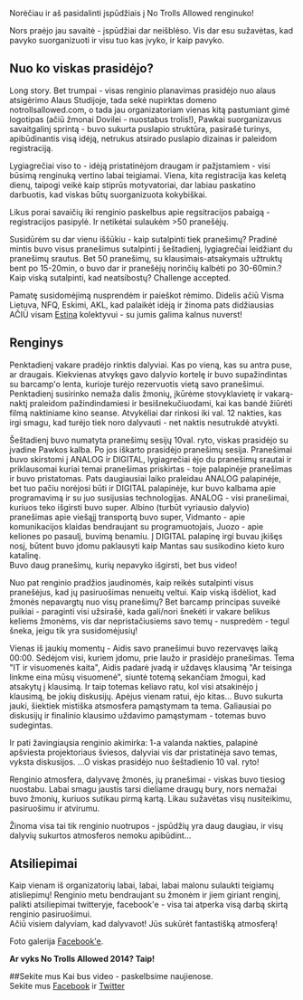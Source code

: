 Norėčiau ir aš pasidalinti įspūdžiais į No Trolls Allowed renginuko!  

Nors praėjo jau savaitė - įspūdžiai dar neišblėso. Vis dar esu sužavėtas, kad pavyko suorganizuoti ir visu tuo kas įvyko, ir kaip pavyko.

## Nuo ko viskas prasidėjo?
Long story. Bet trumpai - visas renginio planavimas prasidėjo nuo alaus atsigėrimo Alaus Studijoje, tada sekė nupirktas domeno notrollsallowed.com, o tada jau organizatoriam vienas kitą pastumiant gimė logotipas (ačiū žmonai Dovilei - nuostabus trolis!), Pawkai suorganizavus savaitgalinį sprintą - buvo sukurta puslapio struktūra, pasirašė turinys, apibūdinantis visą idėją, netrukus atsirado puslapio dizainas ir paleidom registraciją.  

Lygiagrečiai viso to - idėją pristatinėjom draugam ir pažįstamiem - visi būsimą renginuką vertino labai teigiamai. Viena, kita registracija kas keletą dienų, taipogi veikė kaip stiprūs motyvatoriai, dar labiau paskatino darbuotis, kad viskas būtų suorganizuota kokybiškai.  

Likus porai savaičių iki renginio paskelbus apie regsitracijos pabaigą - registracijos pasipylė. Ir netikėtai sulaukėm >50 pranešėjų.  

Susidūrėm su dar vienu iššūkiu - kaip sutalpinti tiek pranešimų? Pradinė mintis buvo visus pranešimus sutalpinti į šeštadienį, lygiagrečiai leidžiant du pranešimų srautus. Bet 50 pranešimų, su klausimais-atsakymais užtruktų bent po 15-20min, o buvo dar ir pranešėjų norinčių kalbėti po 30-60min.? Kaip viską sutalpinti, kad neatsibostų? Challenge accepted.  

Pamatę susidomėjimą nusprendėm ir paieškot rėmimo. Didelis ačiū Visma Lietuva, NFQ, Eskimi, AKL, kad palaikėt idėją ir žinoma pats didžiausias AČIŪ visam [Estina](http://www.estina.com) kolektyvui - su jumis galima kalnus nuverst!  

## Renginys
Penktadienį vakare pradėjo rinktis dalyviai. Kas po vieną, kas su antra puse, ar draugais. Kiekvienas atvykęs gavo dalyvio kortelę ir buvo supažindintas su barcamp'o lenta, kurioje turėjo rezervuotis vietą savo pranešimui. Penktadienį susirinko nemaža dalis žmonių, įkūrėme stovyklavietę ir vakarą-naktį praleidom pažindindamiesi ir besišnekučiuodami, kai kas bandė žiūrėti filmą naktiniame kino seanse. Atvykėliai dar rinkosi iki val. 12 nakties, kas irgi smagu, kad turėjo tiek noro dalyvauti - net naktis nesutrukdė atvykti.  

Šeštadienį buvo numatyta pranešimų sesijų 10val. ryto, viskas prasidėjo su įvadine Pawkos kalba. Po jos iškarto prasidėjo pranešimų sesija. Pranešimai buvo skirstomi į ANALOG ir DIGITAL, lygiagrečiai ėjo du pranešimų srautai ir priklausomai kuriai temai pranešimas priskirtas - toje palapinėje pranešimas ir buvo pristatomas. Pats daugiausiai laiko praleidau ANALOG palapinėje, bet tuo pačiu norėjosi būti ir DIGITAL palapinėje, kur buvo kalbama apie programavimą ir su juo susijusias technologijas. ANALOG - visi pranešimai, kuriuos teko išgirsti buvo super. Albino (turbūt vyriausio dalyvio) pranešimas apie viešąjį transportą buvo super, Vidmanto - apie komunikacijos klaidas bendraujant su programuotojais, Juozo - apie keliones po pasaulį, buvimą benamiu. Į DIGITAL palapinę irgi buvau įkišęs nosį, būtent buvo įdomu paklausyti kaip Mantas sau susikodino kieto kuro katalinę.  
Buvo daug pranešimų, kurių nepavyko išgirsti, bet bus video!  

Nuo pat renginio pradžios jaudinomės, kaip reikės sutalpinti visus pranešėjus, kad jų pasiruošimas nenueitų veltui. Kaip viską išdėliot, kad žmonės nepavargtų nuo visų pranešimų? Bet barcamp principas suveikė puikiai - paraginti visi užsirašė, kada gali/nori šnekėti ir vakare belikus keliems žmonėms, vis dar nepristačiusiems savo temų - nuspredėm - tegul šneka, jeigu tik yra susidomėjusių!   

Vienas iš jaukių momentų - Aidis savo pranešimui buvo rezervavęs laiką 00:00. Sėdėjom visi, kuriem įdomu, prie laužo ir prasidėjo pranešimas. Tema "IT ir visuomenės kaita", Aidis padarė įvadą ir uždavęs klausimą "Ar teisinga linkme eina mūsų visuomenė", siuntė totemą sekančiam žmogui, kad atsakytų į klausimą. Ir taip totemas keliavo ratu, kol visi atsakinėjo į klausimą, be jokių diskusijų. Apėjus vienam ratui, ėjo kitas… Buvo sukurta jauki, šiektiek mistiška atsmosfera pamąstymam ta tema. Galiausiai po diskusijų ir finalinio klausimo uždavimo pamąstymam - totemas buvo sudegintas.  

Ir pati žavingiaųsia renginio akimirka: 1-a valanda nakties, palapinė apšviesta projektoriaus šviesos, dalyviai vis dar pristatinėja savo temas, vyksta diskusijos. …O viskas prasidėjo nuo šeštadienio 10 val. ryto!  

Renginio atmosfera, dalyvavę žmonės, jų pranešimai - viskas buvo tiesiog nuostabu. Labai smagu jaustis tarsi dieliame draugų bury, nors nemažai buvo žmonių, kuriuos sutikau pirmą kartą. Likau sužavėtas visų nusiteikimu, pasiruošimu ir atvirumu.  

Žinoma visa tai tik renginio nuotrupos - įspūdžių yra daug daugiau, ir visų dalyvių sukurtos atmosferos nemoku apibūdint...  

## Atsiliepimai
Kaip vienam iš organizatorių labai, labai, labai malonu sulaukti teigiamų atisliepimų! Renginio metu bendraujant su žmonėm ir jiem giriant renginį, palikti atsiliepimai twitteryje, facebook'e - visa tai atperka visą darbą skirtą renginio pasiruošimui.   
Ačiū visiem dalyviam, kad dalyvavot! Jūs sukūrėt fantastišką atmosferą!  

Foto galerija [Facebook'e](https://www.facebook.com/media/set/?set=a.132775673599993.1073741832.104373726440188&type=3).

**Ar vyks No Trolls Allowed 2014? Taip!**

##Sekite mus
Kai bus video - paskelbsime naujienose.  
Sekite mus [Facebook](https://www.facebook.com/NoTrollsAllowed) ir [Twitter](http://twitter.com/ntacamp)

